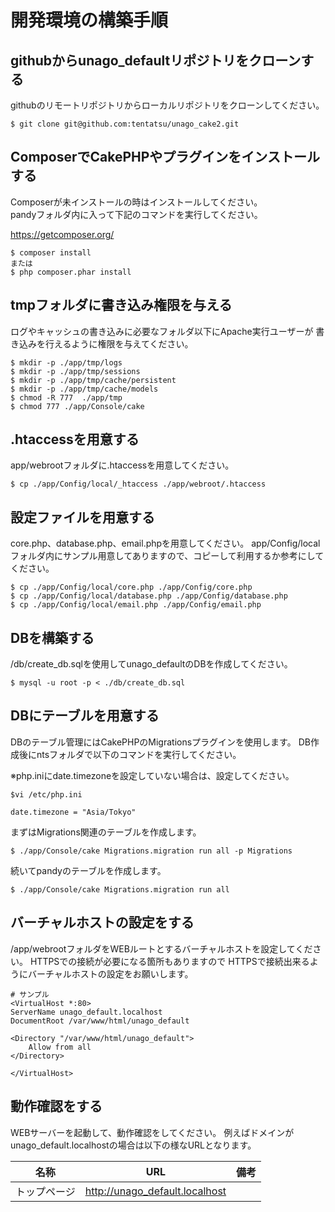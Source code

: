 # 開発環境の構築手順

## githubからunago_defaultリポジトリをクローンする
githubのリモートリポジトリからローカルリポジトリをクローンしてください。

```
$ git clone git@github.com:tentatsu/unago_cake2.git
```

## ComposerでCakePHPやプラグインをインストールする
Composerが未インストールの時はインストールしてください。  
pandyフォルダ内に入って下記のコマンドを実行してください。

https://getcomposer.org/

```
$ composer install
または
$ php composer.phar install
```

## tmpフォルダに書き込み権限を与える
ログやキャッシュの書き込みに必要なフォルダ以下にApache実行ユーザーが
書き込みを行えるように権限を与えてください。


```
$ mkdir -p ./app/tmp/logs
$ mkdir -p ./app/tmp/sessions
$ mkdir -p ./app/tmp/cache/persistent
$ mkdir -p ./app/tmp/cache/models
$ chmod -R 777  ./app/tmp
$ chmod 777 ./app/Console/cake
```


## .htaccessを用意する
app/webrootフォルダに.htaccessを用意してください。

```
$ cp ./app/Config/local/_htaccess ./app/webroot/.htaccess
```

## 設定ファイルを用意する
core.php、database.php、email.phpを用意してください。
app/Config/localフォルダ内にサンプル用意してありますので、コピーして利用するか参考にしてください。

```
$ cp ./app/Config/local/core.php ./app/Config/core.php
$ cp ./app/Config/local/database.php ./app/Config/database.php
$ cp ./app/Config/local/email.php ./app/Config/email.php
```

## DBを構築する
/db/create_db.sqlを使用してunago_defaultのDBを作成してください。

```
$ mysql -u root -p < ./db/create_db.sql
```

## DBにテーブルを用意する
DBのテーブル管理にはCakePHPのMigrationsプラグインを使用します。
DB作成後にntsフォルダで以下のコマンドを実行してください。

※php.iniにdate.timezoneを設定していない場合は、設定してください。

```
$vi /etc/php.ini

date.timezone = "Asia/Tokyo"
```


まずはMigrations関連のテーブルを作成します。

```
$ ./app/Console/cake Migrations.migration run all -p Migrations
```

続いてpandyのテーブルを作成します。

```
$ ./app/Console/cake Migrations.migration run all
```

## バーチャルホストの設定をする
/app/webrootフォルダをWEBルートとするバーチャルホストを設定してください。
HTTPSでの接続が必要になる箇所もありますので
HTTPSで接続出来るようにバーチャルホストの設定をお願いします。


```
# サンプル
<VirtualHost *:80>
ServerName unago_default.localhost
DocumentRoot /var/www/html/unago_default

<Directory "/var/www/html/unago_default">
    Allow from all
</Directory>

</VirtualHost>
```

## 動作確認をする
WEBサーバーを起動して、動作確認をしてください。
例えばドメインがunago_default.localhostの場合は以下の様なURLとなります。

|名称|URL|備考|
|-----|------|------|
|トップページ|http://unago_default.localhost||
